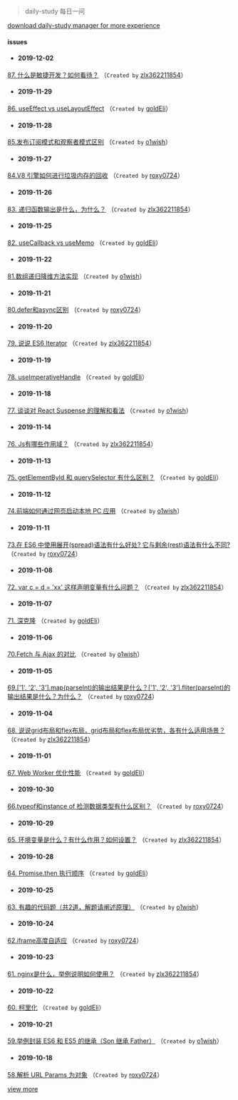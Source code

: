 
 > daily-study 每日一问

 [download daily-study manager for more experience](https://github.com/zlx362211854/issues-manager)
#### issues
* #### 2019-12-02
 [87. 什么是敏捷开发？如何看待？](https://github.com/zlx362211854/daily-study/issues/139) （`Created by` [zlx362211854](https://github.com/zlx362211854)）

* #### 2019-11-29
 [86. useEffect vs useLayoutEffect](https://github.com/zlx362211854/daily-study/issues/137) （`Created by` [goldEli](https://github.com/goldEli)）

* #### 2019-11-28
 [85.发布订阅模式和观察者模式区别](https://github.com/zlx362211854/daily-study/issues/135) （`Created by` [o1wish](https://github.com/o1wish)）

* #### 2019-11-27
 [84.V8 引擎如何进行垃圾内存的回收](https://github.com/zlx362211854/daily-study/issues/134) （`Created by` [roxy0724](https://github.com/roxy0724)）

* #### 2019-11-26
 [83. 递归函数输出是什么，为什么？](https://github.com/zlx362211854/daily-study/issues/133) （`Created by` [zlx362211854](https://github.com/zlx362211854)）

* #### 2019-11-25
 [82. useCallback vs useMemo](https://github.com/zlx362211854/daily-study/issues/131) （`Created by` [goldEli](https://github.com/goldEli)）

* #### 2019-11-22
 [81.数组递归降维方法实现](https://github.com/zlx362211854/daily-study/issues/130) （`Created by` [o1wish](https://github.com/o1wish)）

* #### 2019-11-21
 [80.defer和async区别](https://github.com/zlx362211854/daily-study/issues/129) （`Created by` [roxy0724](https://github.com/roxy0724)）

* #### 2019-11-20
 [79. 说说 ES6 Iterator](https://github.com/zlx362211854/daily-study/issues/127) （`Created by` [zlx362211854](https://github.com/zlx362211854)）

* #### 2019-11-19
 [78. useImperativeHandle](https://github.com/zlx362211854/daily-study/issues/123) （`Created by` [goldEli](https://github.com/goldEli)）

* #### 2019-11-18
 [77. 谈谈对 React Suspense 的理解和看法](https://github.com/zlx362211854/daily-study/issues/121) （`Created by` [o1wish](https://github.com/o1wish)）

* #### 2019-11-14
 [76.  Js有哪些作用域？](https://github.com/zlx362211854/daily-study/issues/118) （`Created by` [zlx362211854](https://github.com/zlx362211854)）

* #### 2019-11-13
 [75. getElementById 和 querySelector 有什么区别？](https://github.com/zlx362211854/daily-study/issues/117) （`Created by` [goldEli](https://github.com/goldEli)）

* #### 2019-11-12
 [74.前端如何通过网页启动本地 PC 应用](https://github.com/zlx362211854/daily-study/issues/116) （`Created by` [o1wish](https://github.com/o1wish)）

* #### 2019-11-11
 [73.在 ES6 中使用展开(spread)语法有什么好处? 它与剩余(rest)语法有什么不同?](https://github.com/zlx362211854/daily-study/issues/115) （`Created by` [roxy0724](https://github.com/roxy0724)）

* #### 2019-11-08
 [72. var c = d = 'xx' 这样声明变量有什么问题？](https://github.com/zlx362211854/daily-study/issues/114) （`Created by` [zlx362211854](https://github.com/zlx362211854)）

* #### 2019-11-07
 [71. 深克隆](https://github.com/zlx362211854/daily-study/issues/112) （`Created by` [goldEli](https://github.com/goldEli)）

* #### 2019-11-06
 [70.Fetch 与 Ajax 的对比](https://github.com/zlx362211854/daily-study/issues/111) （`Created by` [o1wish](https://github.com/o1wish)）

* #### 2019-11-05
 [69.['1', '2', '3'].map(parseInt)的输出结果是什么？['1', '2', '3'].fliter(parseInt)的输出结果是什么？为什么？](https://github.com/zlx362211854/daily-study/issues/109) （`Created by` [roxy0724](https://github.com/roxy0724)）

* #### 2019-11-04
 [68. 说说grid布局和flex布局，grid布局和flex布局优劣势，各有什么适用场景？](https://github.com/zlx362211854/daily-study/issues/108) （`Created by` [zlx362211854](https://github.com/zlx362211854)）

* #### 2019-11-01
 [67. Web Worker 优化性能](https://github.com/zlx362211854/daily-study/issues/107) （`Created by` [goldEli](https://github.com/goldEli)）

* #### 2019-10-30
 [66.typeof和instance of 检测数据类型有什么区别？](https://github.com/zlx362211854/daily-study/issues/105) （`Created by` [roxy0724](https://github.com/roxy0724)）

* #### 2019-10-29
 [65. 环境变量是什么？有什么作用？如何设置？](https://github.com/zlx362211854/daily-study/issues/104) （`Created by` [zlx362211854](https://github.com/zlx362211854)）

* #### 2019-10-28
 [64. Promise.then 执行顺序](https://github.com/zlx362211854/daily-study/issues/103) （`Created by` [goldEli](https://github.com/goldEli)）

* #### 2019-10-25
 [63. 有趣的代码题（共2道，解题请阐述原理）](https://github.com/zlx362211854/daily-study/issues/102) （`Created by` [o1wish](https://github.com/o1wish)）

* #### 2019-10-24
 [62.iframe高度自适应](https://github.com/zlx362211854/daily-study/issues/101) （`Created by` [roxy0724](https://github.com/roxy0724)）

* #### 2019-10-23
 [61. nginx是什么，举例说明如何使用？](https://github.com/zlx362211854/daily-study/issues/100) （`Created by` [zlx362211854](https://github.com/zlx362211854)）

* #### 2019-10-22
 [60. 柯里化](https://github.com/zlx362211854/daily-study/issues/99) （`Created by` [goldEli](https://github.com/goldEli)）

* #### 2019-10-21
 [59.举例封装 ES6 和 ES5 的继承（Son 继承 Father）](https://github.com/zlx362211854/daily-study/issues/98) （`Created by` [o1wish](https://github.com/o1wish)）

* #### 2019-10-18
 [58.解析 URL Params 为对象](https://github.com/zlx362211854/daily-study/issues/97) （`Created by` [roxy0724](https://github.com/roxy0724)）

 [view more](https://github.com/zlx362211854/daily-study/issues)